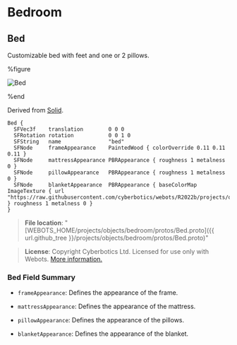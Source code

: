 # Bedroom

## Bed

Customizable bed with feet and one or 2 pillows.

%figure

![Bed](images/objects/bedroom/Bed/model.thumbnail.png)

%end

Derived from [Solid](../reference/solid.md).

```
Bed {
  SFVec3f    translation        0 0 0
  SFRotation rotation           0 0 1 0
  SFString   name               "bed"
  SFNode     frameAppearance    PaintedWood { colorOverride 0.11 0.11 0.11 }
  SFNode     mattressAppearance PBRAppearance { roughness 1 metalness 0 }
  SFNode     pillowAppearance   PBRAppearance { roughness 1 metalness 0 }
  SFNode     blanketAppearance  PBRAppearance { baseColorMap ImageTexture { url "https://raw.githubusercontent.com/cyberbotics/webots/R2022b/projects/objects/bedroom/protos/textures/duvet.jpg" } roughness 1 metalness 0 }
}
```

> **File location**: "[WEBOTS\_HOME/projects/objects/bedroom/protos/Bed.proto]({{ url.github_tree }}/projects/objects/bedroom/protos/Bed.proto)"

> **License**: Copyright Cyberbotics Ltd. Licensed for use only with Webots.
[More information.](https://cyberbotics.com/webots_assets_license)

### Bed Field Summary

- `frameAppearance`: Defines the appearance of the frame.

- `mattressAppearance`: Defines the appearance of the mattress.

- `pillowAppearance`: Defines the appearance of the pillows.

- `blanketAppearance`: Defines the appearance of the blanket.

